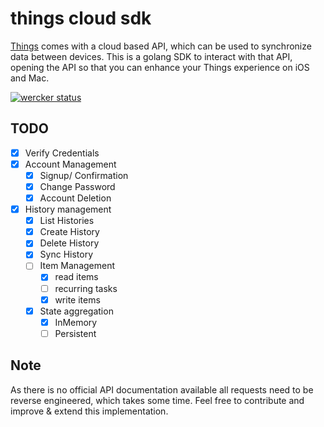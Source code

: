 # things cloud sdk

[Things](https://culturedcode.com/things/) comes with a cloud based API, which can
be used to synchronize data between devices.
This is a golang SDK to interact with that API, opening the API so that you
can enhance your Things experience on iOS and Mac.

[![wercker status](https://app.wercker.com/status/ddec74f2f7406079026aa44e8a004a86/s/master "wercker status")](https://app.wercker.com/project/byKey/ddec74f2f7406079026aa44e8a004a86)

## TODO

- [x] Verify Credentials
- [x] Account Management
  - [x] Signup/ Confirmation
  - [x] Change Password
  - [x] Account Deletion
- [x] History management
  - [x] List Histories
  - [x] Create History 
  - [x] Delete History
  - [x] Sync History
  - [ ] Item Management
    - [x] read items 
    - [ ] recurring tasks
    - [x] write items
  - [x] State aggregation
    - [x] InMemory
    - [ ] Persistent

## Note

As there is no official API documentation available all requests need to be reverse engineered,
which takes some time. Feel free to contribute and improve & extend this implementation.
